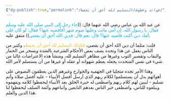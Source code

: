 ```yaml
---
{"dg-publish":true,"permalink":"/فوائد وقطوف/التسليم لله أحق أن يحفظ/","noteIcon":"","created":"2024-02-13T18:13:35.771+02:00","updated":"2025-07-13T16:23:41.948+03:00"}
---
```


عن عبد الله بن عباس رضي الله عنهما قال: ((<font color="#00b0f0">جاء رجل إلى النبي صلى الله عليه وسلم فقال: يا رسول الله، إن أمي ماتت وعليها صوم شهر أفأقضيه عنها؟ فقال: لو كان على أمك دين أكنت قاضيه عنها؟ قال: نعم قال: فدين الله أحق أن يقضى</font>)) متفق عليه.

قلت: مثلما أن دين الله أحق أن يقضى، <font color="#ffc000">فكذلك التسليم لله أحق أن يحفظ</font>، وكثير من الناس يغفل عن هذا وتجده يصف بعض الأحكام الشرعية بالشدة ويسخر من الخمار والنقاب وتقصير الثوب وغيرها من مظاهر التسليم لله، ومنشأ هذه الاعتراضات غالبا من شيء في نفس المتحدث يجعله يعظم شهواته أو عقله أو غيرها من أن يستسلم لأمر الله.

وهذا الأمر تجده متجليا في الجهمية والخوارج وغيرهم الذين يعطفون النصوص على أهوائهم بدل أن يستسلموا لكلام ربهم الذي أرسل أفضل الأنبياء - عليه أفضل صلاة وأتم تسليم - ليبين لهم كلام ربهم واصطفى له خيرة الخلق بعد الأنبياء ليحفظوا كلامه ويفهموه ويبلغوه للناس، واصطفى خير الناس بعدهم التابعين وأتباعهم وأئمة السلف ليحفظوا لنا هذا الدين والعلم. 


